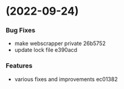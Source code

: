 #  (2022-09-24)


### Bug Fixes

* make webscrapper private 26b5752
* update lock file e390acd


### Features

* various fixes and improvements ec01382




